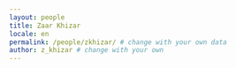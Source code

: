 ```yaml
---
layout: people
title: Zaar Khizar
locale: en
permalink: /people/zkhizar/ # change with your own data
author: z_khizar # change with your own 
---
```


